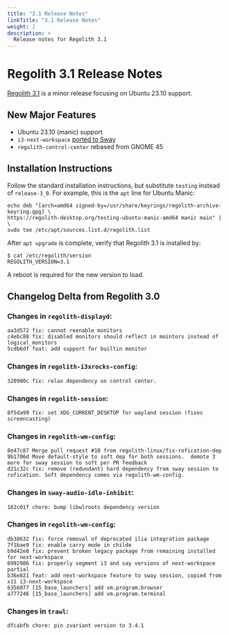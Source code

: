```yaml
---
title: "3.1 Release Notes"
linkTitle: "3.1 Release Notes"
weight: 2
description: >
  Release notes for Regolith 3.1
---
```


# Regolith 3.1 Release Notes

[Regolith 3.1](https://github.com/orgs/regolith-linux/projects/26) is a minor release focusing on Ubuntu 23.10 support.

## New Major Features

* Ubuntu 23.10 (manic) support
* `i3-next-workspace` [ported to Sway](https://github.com/regolith-linux/childe)
* `regolith-control-center` rebased from GNOME 45

## Installation Instructions

Follow the standard installation instructions, but substitute `testing` instead of `release-3_0`.  For example, this is the `apt` line for Ubuntu Manic:

```
echo deb "[arch=amd64 signed-by=/usr/share/keyrings/regolith-archive-keyring.gpg] \
https://regolith-desktop.org/testing-ubuntu-manic-amd64 manic main" | \
sudo tee /etc/apt/sources.list.d/regolith.list
```

After `apt upgrade` is complete, verify that Regolith 3.1 is installed by:

```
$ cat /etc/regolith/version 
REGOLITH_VERSION=3.1
```

A reboot is required for the new version to load.

## Changelog Delta from Regolith 3.0

### Changes in `regolith-displayd`:
```
aa3d572 fix: cannot reenable monitors
c4ebc88 fix: disabled monitors should reflect in mointors instead of logical_monitors
5cdb6df feat: add support for builtin monitor
```


### Changes in `regolith-i3xrocks-config`:
```
320980c fix: relax dependency on control center.
```

### Changes in `regolith-session`:
```
8f5da99 fix: set XDG_CURRENT_DESKTOP for wayland session (fixes screencasting)
```


### Changes in `regolith-wm-config`:
```
8e47c87 Merge pull request #10 from regolith-linux/fix-rofication-dep
9b1706d Move default-style to soft dep for both sessions.  demote 3 more for sway session to soft per PR feedback
d21c32c fix: remove (redundant) hard dependency from sway session to rofication. Soft dependency comes via regolith-wm-config.
```

### Changes in `sway-audio-idle-inhibit`:
```
162c01f chore: bump libwlroots dependency version
```

### Changes in `regolith-wm-config`:
```
db38632 fix: force removal of deprecated ilia integration package
7f1bae9 fix: enable carry mode in childe
b9d42e8 fix: prevent broken legacy package from remaining installed for next-workspace
6992986 fix: properly segment i3 and say versions of next-workspace partial
b36e821 feat: add next-workspace feature to sway session, copied from x11 i3-next-workspace
6356077 [15_base_launchers] add vm.program.browser
a777246 [15_base_launchers] add vm.program.terminal
```

### Changes in `trawl`:
```
dfcabfb chore: pin zvariant version to 3.4.1
```
